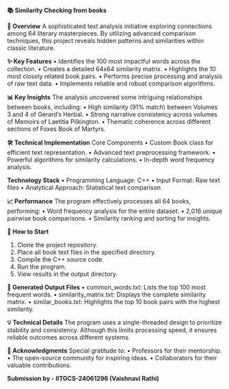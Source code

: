 **📚 Similarity Checking from books**

**🎯 Overview**
A sophisticated text analysis initiative exploring connections among 64 literary masterpieces. By utilizing advanced comparison techniques, this project reveals hidden patterns and similarities within classic literature.

**✨ Key Features**
 • Identifies the 100 most impactful words across the collection.
 • Creates a detailed 64x64 similarity matrix.
 • Highlights the 10 most closely related book pairs.
 • Performs precise processing and analysis of raw text data.
 • Implements reliable and robust comparison algorithms.

**📊 Key Insights**
The analysis uncovered some intriguing relationships between books, including:
 • High similarity (91% match) between Volumes 3 and 4 of Gerard’s Herbal.
 • Strong narrative consistency across volumes of Memoirs of Laetitia Pilkington.
 • Thematic coherence across different sections of Foxes Book of Martyrs.

**🛠 Technical Implementation**
Core Components
 • Custom Book class for efficient text representation.
 • Advanced text preprocessing framework.
 • Powerful algorithms for similarity calculations.
 • In-depth word frequency analysis.

**Technology Stack**
 • Programming Language: C++
 • Input Format: Raw text files
 • Analytical Approach: Statistical text comparison

**📈 Performance**
The program effectively processes all 64 books, performing:
 • Word frequency analysis for the entire dataset.
 • 2,016 unique pairwise book comparisons.
 • Similarity ranking and sorting for insights.

**🚀 How to Start**
 1. Clone the project repository.
 2. Place all book text files in the specified directory.
 3. Compile the C++ source code.
 4. Run the program.
 5. View results in the output directory.

**📝 Generated Output Files**
 • common_words.txt: Lists the top 100 most frequent words.
 • similarity_matrix.txt: Displays the complete similarity matrix.
 • similar_books.txt: Highlights the top 10 book pairs with the highest similarity.

**💡 Technical Details**
The program uses a single-threaded design to prioritize stability and consistency. Although this limits processing speed, it ensures reliable outcomes across different systems.

**🤝 Acknowledgments**
Special gratitude to:
 • Professors for their mentorship.
 • The open-source community for inspiring ideas.
 • Collaborators for their valuable contributions.

**Submission by - IITGCS-24061296 (Vaishnavi Rathi)**
